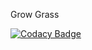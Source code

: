 Grow Grass

[![Codacy Badge](https://api.codacy.com/project/badge/Grade/272a25ed1cfe4defa6ee4dae01779c22)](https://www.codacy.com/manual/euna501/Grow-Grass?utm_source=github.com&amp;utm_medium=referral&amp;utm_content=vegemil/Grow-Grass&amp;utm_campaign=Badge_Grade)